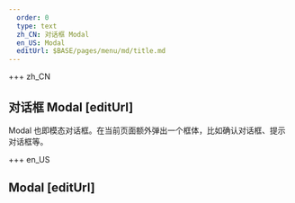 ```yaml
---   
  order: 0
  type: text
  zh_CN: 对话框 Modal
  en_US: Modal
  editUrl: $BASE/pages/menu/md/title.md
---
```


+++ zh_CN

## 对话框 Modal [editUrl]

Modal 也即模态对话框。在当前页面额外弹出一个框体，比如确认对话框、提示对话框等。

+++ en_US

## Modal [editUrl]
